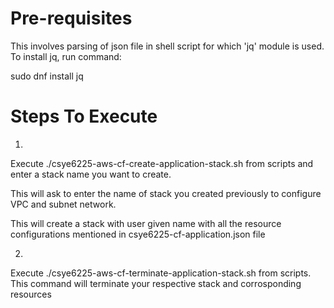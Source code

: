 # Pre-requisites

This involves parsing of json file in shell script for which 'jq' module is used. To install jq, run command:

sudo dnf install jq


# Steps To Execute
1.
Execute ./csye6225-aws-cf-create-application-stack.sh from scripts and enter a stack name you want to create.

This will ask to enter the name of stack you created previously to configure VPC and subnet network.

This will create a stack with user given name with all the resource configurations mentioned in csye6225-cf-application.json file

2.
Execute ./csye6225-aws-cf-terminate-application-stack.sh from scripts. This command will terminate your respective stack and corrosponding resources
